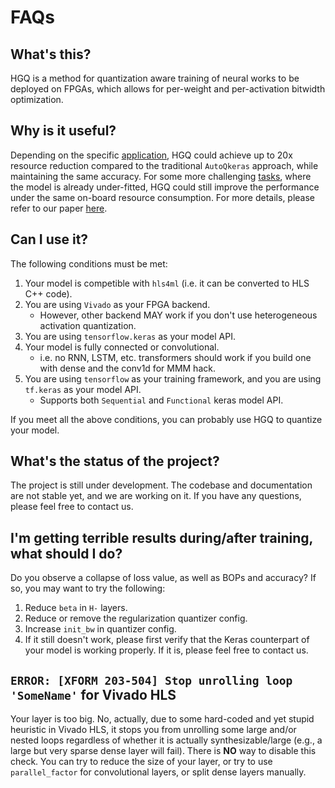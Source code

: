 # FAQs

## What's this?

HGQ is a method for quantization aware training of neural works to be deployed on FPGAs, which allows for per-weight and per-activation bitwidth optimization.

## Why is it useful?

Depending on the specific [application](https://arxiv.org/abs/2006.10159), HGQ could achieve up to 20x resource reduction compared to the traditional `AutoQkeras` approach, while maintaining the same accuracy. For some more challenging [tasks](https://arxiv.org/abs/2202.04976), where the model is already under-fitted, HGQ could still improve the performance under the same on-board resource consumption. For more details, please refer to our paper [here](https://arxiv.org/abs/2405.00645).

## Can I use it?

The following conditions must be met:

1. Your model is competible with `hls4ml` (i.e. it can be converted to HLS C++ code).
2. You are using `Vivado` as your FPGA backend.
   - However, other backend MAY work if you don't use heterogeneous activation quantization.
3. You are using `tensorflow.keras` as your model API.
4. Your model is fully connected or convolutional.
   - i.e. no RNN, LSTM, etc. transformers should work if you build one with dense and the conv1d for MMM hack.
5. You are using `tensorflow` as your training framework, and you are using `tf.keras` as your model API.
   - Supports both `Sequential` and `Functional` keras model API.

If you meet all the above conditions, you can probably use HGQ to quantize your model.

## What's the status of the project?

The project is still under development. The codebase and documentation are not stable yet, and we are working on it. If you have any questions, please feel free to contact us.

## I'm getting terrible results during/after training, what should I do?

Do you observe a collapse of loss value, as well as BOPs and accuracy? If so, you may want to try the following:

1. Reduce `beta` in `H-` layers.
2. Reduce or remove the regularization quantizer config.
3. Increase `init_bw` in quantizer config.
4. If it still doesn't work, please first verify that the Keras counterpart of your model is working properly. If it is, please feel free to contact us.

## `ERROR: [XFORM 203-504] Stop unrolling loop 'SomeName'` for Vivado HLS

Your layer is too big. No, actually, due to some hard-coded and yet stupid heuristic in Vivado HLS, it stops you from unrolling some large and/or nested loops regardless of whether it is actually synthesizable/large (e.g., a large but very sparse dense layer will fail). There is **NO** way to disable this check. You can try to reduce the size of your layer, or try to use `parallel_factor` for convolutional layers, or split dense layers manually.
